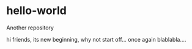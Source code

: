# hello-world
Another repository



hi friends,
its new beginning, why not start off...
once again blablabla....

